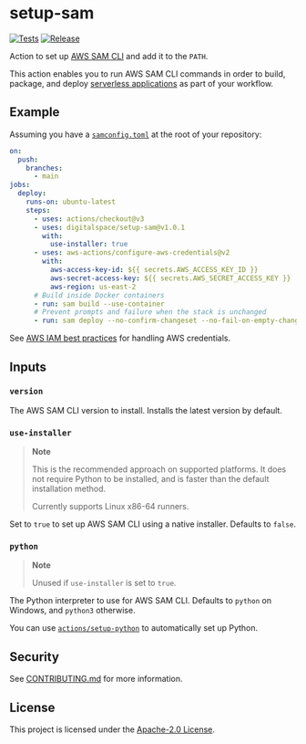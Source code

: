 # setup-sam

[![Tests](https://github.com/aws-actions/setup-sam/actions/workflows/test.yml/badge.svg)](https://github.com/aws-actions/setup-sam/actions/workflows/test.yml)
[![Release](https://github.com/aws-actions/setup-sam/actions/workflows/release.yml/badge.svg)](https://github.com/aws-actions/setup-sam/actions/workflows/release.yml)

Action to set up [AWS SAM CLI](https://docs.aws.amazon.com/serverless-application-model/latest/developerguide/serverless-sam-reference.html#serverless-sam-cli) and add it to the `PATH`.

This action enables you to run AWS SAM CLI commands in order to build, package, and deploy [serverless applications](https://docs.aws.amazon.com/serverless-application-model/latest/developerguide/what-is-sam.html) as part of your workflow.

## Example

Assuming you have a [`samconfig.toml`](https://docs.aws.amazon.com/serverless-application-model/latest/developerguide/serverless-sam-cli-config.html) at the root of your repository:

```yaml
on:
  push:
    branches:
      - main
jobs:
  deploy:
    runs-on: ubuntu-latest
    steps:
      - uses: actions/checkout@v3
      - uses: digitalspace/setup-sam@v1.0.1
        with:
          use-installer: true
      - uses: aws-actions/configure-aws-credentials@v2
        with:
          aws-access-key-id: ${{ secrets.AWS_ACCESS_KEY_ID }}
          aws-secret-access-key: ${{ secrets.AWS_SECRET_ACCESS_KEY }}
          aws-region: us-east-2
      # Build inside Docker containers
      - run: sam build --use-container
      # Prevent prompts and failure when the stack is unchanged
      - run: sam deploy --no-confirm-changeset --no-fail-on-empty-changeset
```

See [AWS IAM best practices](https://docs.aws.amazon.com/IAM/latest/UserGuide/best-practices.html) for handling AWS credentials.

## Inputs

### `version`

The AWS SAM CLI version to install. Installs the latest version by default.

### `use-installer`

> **Note**
>
> This is the recommended approach on supported platforms. It does not require Python to be installed, and is faster than the default installation method.
>
> Currently supports Linux x86-64 runners.

Set to `true` to set up AWS SAM CLI using a native installer. Defaults to `false`.

### `python`

> **Note**
>
> Unused if `use-installer` is set to `true`.

The Python interpreter to use for AWS SAM CLI. Defaults to `python` on Windows, and `python3` otherwise.

You can use [`actions/setup-python`](https://github.com/actions/setup-python) to automatically set up Python.

## Security

See [CONTRIBUTING.md](CONTRIBUTING.md#security-disclosures) for more information.

## License

This project is licensed under the [Apache-2.0 License](LICENSE).
